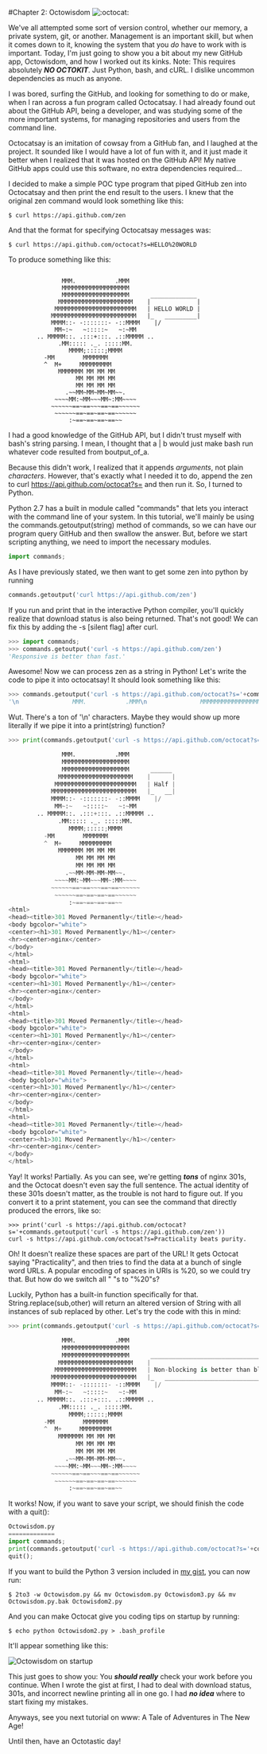 #Chapter 2: Octowisdom
![:octocat:](https://octodex.github.com/images/original.png)

We've all attempted some sort of version control, whether our memory, a private system, git, or another. Management is an important skill, but when it comes down to it, knowing the system that you _do_ have to work with is important. Today, I'm just going to show you a bit about my new GitHub app, Octowisdom, and how I worked out its kinks. Note: This requires absolutely _**NO OCTOKIT**_. Just Python, bash, and cURL. I dislike uncommon dependencies as much as anyone.

I was bored, surfing the GitHub, and looking for something to do or make, when I ran across a fun program called Octocatsay. I had already found out about the GitHub API, being a developer, and was studying some of the more important systems, for managing repositories and users from the command line.

Octocatsay is an imitation of cowsay from a GitHub fan, and I laughed at the project. It sounded like I would have a lot of fun with it, and it just made it better when I realized that it was hosted on the GitHub API! My native GitHub apps could use this software, no extra dependencies required...

I decided to make a simple POC type program that piped GitHub zen into Octocatsay and then print the end result to the users. I knew that the original zen command would look something like this:

```
$ curl https://api.github.com/zen
```

And that the format for specifying Octocatsay messages was:

```
$ curl https://api.github.com/octocat?s=HELLO%20WORLD
```

To produce something like this:

```

               MMM.           .MMM
               MMMMMMMMMMMMMMMMMMM
               MMMMMMMMMMMMMMMMMMM      _____________
              MMMMMMMMMMMMMMMMMMMMM    |             |
             MMMMMMMMMMMMMMMMMMMMMMM   | HELLO WORLD |
            MMMMMMMMMMMMMMMMMMMMMMMM   |_   _________|
            MMMM::- -:::::::- -::MMMM    |/
             MM~:~   ~:::::~   ~:~MM
        .. MMMMM::. .:::+:::. .::MMMMM ..
              .MM::::: ._. :::::MM.
                 MMMM;:::::;MMMM
          -MM        MMMMMMM
          ^  M+     MMMMMMMMM
              MMMMMMM MM MM MM
                   MM MM MM MM
                   MM MM MM MM
                .~~MM~MM~MM~MM~~.
             ~~~~MM:~MM~~~MM~:MM~~~~
            ~~~~~~==~==~~~==~==~~~~~~
             ~~~~~~==~==~==~==~~~~~~
                 :~==~==~==~==~~
```

I had a good knowledge of the GitHub API, but I didn't trust myself with bash's string parsing. I mean, I thought that a | b would just make bash run whatever code resulted from boutput_of_a.

Because this didn't work, I realized that it appends _arguments_, not plain _characters_. However, that's exactly what I needed it to do, append the zen to curl https://api.github.com/octocat?s= and then run it. So, I turned to Python.

Python 2.7 has a built in module called "commands" that lets you interact with the command line of your system. In this tutorial, we'll mainly be using the commands.getoutput(string) method of commands, so we can have our program query GitHub and then swallow the answer. But, before we start scripting anything, we need to import the necessary modules.

```python
import commands;
```

As I have previously stated, we then want to get some zen into python by running
```python
commands.getoutput('curl https://api.github.com/zen')
```

If you run and print that in the interactive Python compiler, you'll quickly realize that download status is also being returned. That's not good! We can fix this by adding the -s [silent flag] after curl.

```python
>>> import commands;
>>> commands.getoutput('curl -s https://api.github.com/zen')
'Responsive is better than fast.'
```

Awesome! Now we can process zen as a string in Python! Let's write the code to pipe it into octocatsay! It should look something like this:
```python
>>> commands.getoutput('curl -s https://api.github.com/octocat?s='+commands.getoutput('curl -s https://api.github.com/zen'))
'\n               MMM.           .MMM\n               MMMMMMMMMMMMMMMMMMM\n               MMMMMMMMMMMMMMMMMMM      ________\n              MMMMMMMMMMMMMMMMMMMMM    |        |\n             MMMMMMMMMMMMMMMMMMMMMMM   | Design |\n            MMMMMMMMMMMMMMMMMMMMMMMM   |_   ____|\n            MMMM::- -:::::::- -::MMMM    |/\n             MM~:~   ~:::::~   ~:~MM\n        .. MMMMM::. .:::+:::. .::MMMMM ..\n              .MM::::: ._. :::::MM.\n                 MMMM;:::::;MMMM\n          -MM        MMMMMMM\n          ^  M+     MMMMMMMMM\n              MMMMMMM MM MM MM\n                   MM MM MM MM\n                   MM MM MM MM\n                .~~MM~MM~MM~MM~~.\n             ~~~~MM:~MM~~~MM~:MM~~~~\n            ~~~~~~==~==~~~==~==~~~~~~\n             ~~~~~~==~==~==~==~~~~~~\n                 :~==~==~==~==~~\n<html>\r\n<head><title>301 Moved Permanently</title></head>\r\n<body bgcolor="white">\r\n<center><h1>301 Moved Permanently</h1></center>\r\n<hr><center>nginx</center>\r\n</body>\r\n</html>\r\n<html>\r\n<head><title>301 Moved Permanently</title></head>\r\n<body bgcolor="white">\r\n<center><h1>301 Moved Permanently</h1></center>\r\n<hr><center>nginx</center>\r\n</body>\r\n</html>\r'
```

Wut. There's a ton of '\n' characters. Maybe they would show up more literally if we pipe it into a print(string) function?

```python
>>> print(commands.getoutput('curl -s https://api.github.com/octocat?s='+commands.getoutput('curl -s https://api.github.com/zen')))

               MMM.           .MMM
               MMMMMMMMMMMMMMMMMMM
               MMMMMMMMMMMMMMMMMMM      ______
              MMMMMMMMMMMMMMMMMMMMM    |      |
             MMMMMMMMMMMMMMMMMMMMMMM   | Half |
            MMMMMMMMMMMMMMMMMMMMMMMM   |_   __|
            MMMM::- -:::::::- -::MMMM    |/
             MM~:~   ~:::::~   ~:~MM
        .. MMMMM::. .:::+:::. .::MMMMM ..
              .MM::::: ._. :::::MM.
                 MMMM;:::::;MMMM
          -MM        MMMMMMM
          ^  M+     MMMMMMMMM
              MMMMMMM MM MM MM
                   MM MM MM MM
                   MM MM MM MM
                .~~MM~MM~MM~MM~~.
             ~~~~MM:~MM~~~MM~:MM~~~~
            ~~~~~~==~==~~~==~==~~~~~~
             ~~~~~~==~==~==~==~~~~~~
                 :~==~==~==~==~~
<html>
<head><title>301 Moved Permanently</title></head>
<body bgcolor="white">
<center><h1>301 Moved Permanently</h1></center>
<hr><center>nginx</center>
</body>
</html>
<html>
<head><title>301 Moved Permanently</title></head>
<body bgcolor="white">
<center><h1>301 Moved Permanently</h1></center>
<hr><center>nginx</center>
</body>
</html>
<html>
<head><title>301 Moved Permanently</title></head>
<body bgcolor="white">
<center><h1>301 Moved Permanently</h1></center>
<hr><center>nginx</center>
</body>
</html>
<html>
<head><title>301 Moved Permanently</title></head>
<body bgcolor="white">
<center><h1>301 Moved Permanently</h1></center>
<hr><center>nginx</center>
</body>
</html>
<html>
<head><title>301 Moved Permanently</title></head>
<body bgcolor="white">
<center><h1>301 Moved Permanently</h1></center>
<hr><center>nginx</center>
</body>
</html>
```

Yay! It works! Partially. As you can see, we're getting _**tons**_ of nginx 301s, and the Octocat doesn't even say the full sentence. The actual identity of these 301s doesn't matter, as the trouble is not hard to figure out. If you convert it to a print statement, you can see the command that directly produced the errors, like so:

```
>>> print('curl -s https://api.github.com/octocat?s='+commands.getoutput('curl -s https://api.github.com/zen')) 
curl -s https://api.github.com/octocat?s=Practicality beats purity.
```

Oh! It doesn't realize these spaces are part of the URL! It gets Octocat saying "Practicality", and then tries to find the data at a bunch of single word URLs. A popular encoding of spaces in URls is %20, so we could try that. But how do we switch all " "s to "%20"s?

Luckily, Python has a built-in function specifically for that. String.replace(sub,other) will return an altered version of String with all instances of sub replaced by other. Let's try the code with this in mind: 
```python
>>> print(commands.getoutput('curl -s https://api.github.com/octocat?s='+commands.getoutput('curl -s https://api.github.com/zen').replace(' ','%20')));

               MMM.           .MMM
               MMMMMMMMMMMMMMMMMMM
               MMMMMMMMMMMMMMMMMMM      _______________________________________
              MMMMMMMMMMMMMMMMMMMMM    |                                       |
             MMMMMMMMMMMMMMMMMMMMMMM   | Non-blocking is better than blocking. |
            MMMMMMMMMMMMMMMMMMMMMMMM   |_   ___________________________________|
            MMMM::- -:::::::- -::MMMM    |/
             MM~:~   ~:::::~   ~:~MM
        .. MMMMM::. .:::+:::. .::MMMMM ..
              .MM::::: ._. :::::MM.
                 MMMM;:::::;MMMM
          -MM        MMMMMMM
          ^  M+     MMMMMMMMM
              MMMMMMM MM MM MM
                   MM MM MM MM
                   MM MM MM MM
                .~~MM~MM~MM~MM~~.
             ~~~~MM:~MM~~~MM~:MM~~~~
            ~~~~~~==~==~~~==~==~~~~~~
             ~~~~~~==~==~==~==~~~~~~
                 :~==~==~==~==~~
```

It works! Now, if you want to save your script, we should finish the code with a quit():

```python
Octowisdom.py
=============
import commands;
print(commands.getoutput('curl -s https://api.github.com/octocat?s='+commands.getoutput('curl -s https://api.github.com/zen').replace(' ','%20')));
quit();
```

If you want to build the Python 3 version included in [my gist](https://tinyurl.com/Octowisdom), you can now run:

```
$ 2to3 -w Octowisdom.py && mv Octowisdom.py Octowisdom3.py && mv Octowisdom.py.bak Octowisdom2.py
```

And you can make Octocat give you coding tips on startup by running:

```
$ echo python Octowisdom2.py > .bash_profile
```

It'll appear something like this:

![Octowisdom on startup](../Octowisdom.png)

This just goes to show you: You _**should really**_ check your work before you continue. When I wrote the gist at first, I had to deal with download status, 301s, and incorrect newline printing all in one go. I had _**no idea**_ where to start fixing my mistakes.

Anyways, see you next tutorial on www: A Tale of Adventures in The New Age!

Until then, have an Octotastic day!